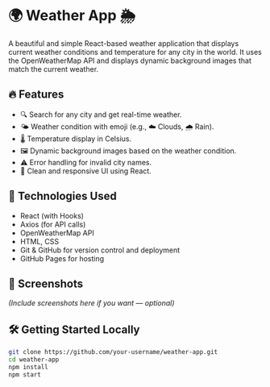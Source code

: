 # 🌍 Weather App 🌦️

A beautiful and simple React-based weather application that displays current weather conditions and temperature for any city in the world. It uses the OpenWeatherMap API and displays dynamic background images that match the current weather.

## 🔥 Features

- 🔍 Search for any city and get real-time weather.
- 🌤️ Weather condition with emoji (e.g., ☁️ Clouds, 🌧️ Rain).
- 🌡️ Temperature display in Celsius.
- 🖼️ Dynamic background images based on the weather condition.
- ⚠️ Error handling for invalid city names.
- 🎯 Clean and responsive UI using React.

## 🚀 Technologies Used

- React (with Hooks)
- Axios (for API calls)
- OpenWeatherMap API
- HTML, CSS
- Git & GitHub for version control and deployment
- GitHub Pages for hosting

## 📸 Screenshots

*(Include screenshots here if you want — optional)*

## 🛠️ Getting Started Locally

```bash
git clone https://github.com/your-username/weather-app.git
cd weather-app
npm install
npm start
